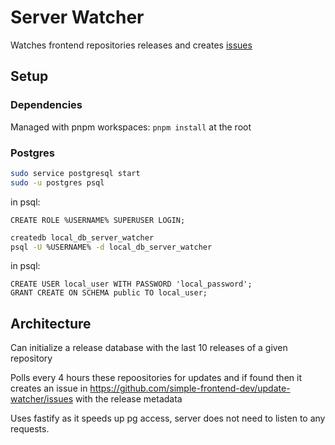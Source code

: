 # Server Watcher

Watches frontend repositories releases and creates [issues](https://github.com/simple-frontend-dev/update-watcher/issues)

## Setup

### Dependencies

Managed with pnpm workspaces: `pnpm install` at the root

### Postgres

```bash
sudo service postgresql start
sudo -u postgres psql
```

in psql:

```psql
CREATE ROLE %USERNAME% SUPERUSER LOGIN;
```

```bash
createdb local_db_server_watcher
psql -U %USERNAME% -d local_db_server_watcher
```

in psql:

```psql
CREATE USER local_user WITH PASSWORD 'local_password';
GRANT CREATE ON SCHEMA public TO local_user;
```

## Architecture

Can initialize a release database with the last 10 releases of a given repository

Polls every 4 hours these repoositories for updates and if found then it creates an issue in https://github.com/simple-frontend-dev/update-watcher/issues with the release metadata

Uses fastify as it speeds up pg access, server does not need to listen to any requests.
